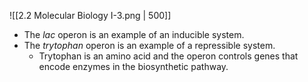 ![[2.2 Molecular Biology I-3.png | 500]]
- The *lac* operon is an example of an inducible system.
- The *trytophan* operon is an example of a repressible system.
	- Trytophan is an amino acid and the operon controls genes that encode enzymes in the biosynthetic pathway.